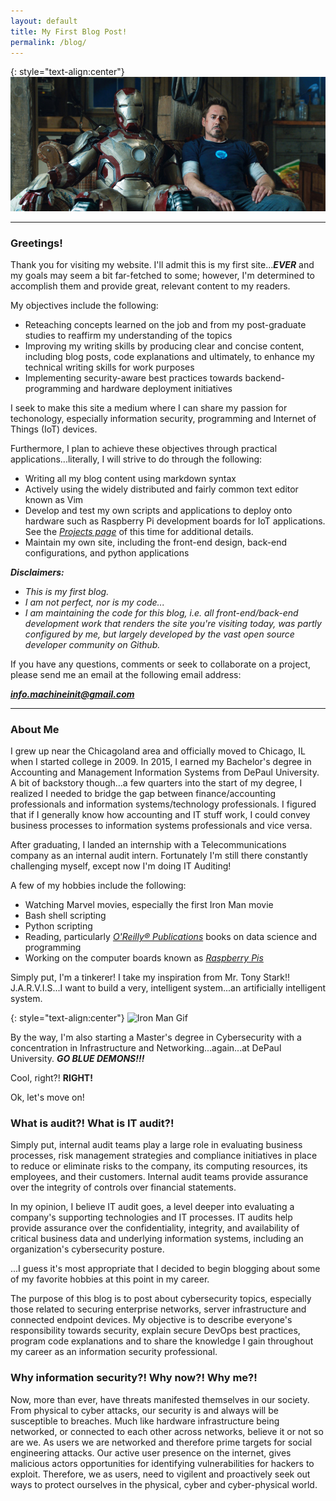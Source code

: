 ```yaml
---
layout: default
title: My First Blog Post! 
permalink: /blog/
---
```

{: style="text-align:center"}
![Iron Man Showroom](/images/Ironman_couch.jpg)

-----

### Greetings!

Thank you for visiting my website. I'll admit this is my first site...***EVER*** and my goals may seem a bit far-fetched to some; however, I'm determined to accomplish them and provide great, relevant content to my readers.

My objectives include the following:
+ Reteaching concepts learned on the job and from my post-graduate studies to reaffirm my understanding of the topics
+ Improving my writing skills by producing clear and concise content, including blog posts, code explanations and ultimately, to enhance my technical writing skills for work purposes
+ Implementing security-aware best practices towards backend-programming and hardware deployment initiatives

I seek to make this site a medium where I can share my passion for techonology, especially information security, programming and Internet of Things (IoT) devices.

Furthermore, I plan to achieve these objectives through practical applications...literally, I will strive to do through the following:
+ Writing all my blog content using markdown syntax
+ Actively using the widely distributed and fairly common text editor known as Vim
+ Develop and test my own scripts and applications to deploy onto hardware such as Raspberry Pi development boards for IoT applications. See the *[Projects page][Projects]* of this time for additional details.
+ Maintain my own site, including the front-end design, back-end configurations, and python applications 

***Disclaimers:***
- *This is my first blog.*
- *I am not perfect, nor is my code...*
- *I am maintaining the code for this blog, i.e. all front-end/back-end development work that renders the site you're visiting today, was partly configured by me, but largely developed by the vast open source developer community on Github.*

If you have any questions, comments or seek to collaborate on a project, please send me an email at the following email address:

***[info.machineinit@gmail.com](mailto:info.machineinit@gmail.com)***

-----

### About Me

I grew up near the Chicagoland area and officially moved to Chicago, IL when I started college in 2009. In 2015, I earned my Bachelor's degree in Accounting and Management Information Systems from DePaul University. A bit of backstory though...a few quarters into the start of my degree, I realized I needed to bridge the gap between finance/accounting professionals and information systems/technology professionals. I figured that if I generally know how accounting and IT stuff work, I could convey business processes to information systems professionals and vice versa. 

After graduating, I landed an internship with a Telecommunications company as an internal audit intern. Fortunately I'm still there constantly challenging myself, except now I'm doing IT Auditing!

A few of my hobbies include the following:
+ Watching Marvel movies, especially the first Iron Man movie
+ Bash shell scripting 
+ Python scripting
+ Reading, particularly *[O'Reilly&reg; Publications][oreilly]* books on data science and programming 
+ Working on the computer boards known as *[Raspberry Pis][RPi]*

Simply put, I'm a tinkerer! I take my inspiration from Mr. Tony Stark!! J.A.R.V.I.S...I want to build a very, intelligent system...an artificially intelligent system.

{: style="text-align:center"}
![Iron Man Gif](https://i.amz.mshcdn.com/1gGGz01Cq8ZNi5idElrO0IS31_0=/fit-in/1200x9600/http%3A%2F%2Fmashable.com%2Fwp-content%2Fuploads%2F2013%2F05%2F7.gif)
<!--![Iron Man Gif](/images/ironman_testfit.gif)-->

By the way, I'm also starting a Master's degree in Cybersecurity with a concentration in Infrastructure and Networking...again...at DePaul University.
***GO BLUE DEMONS!!!*** 

Cool, right?!
**RIGHT!**

Ok, let's move on!

### What is audit?! What is IT audit?! 
Simply put, internal audit teams play a large role in evaluating business processes, risk management strategies and compliance initiatives in place to reduce or eliminate risks to the company, its computing resources, its employees, and their customers. Internal audit teams provide assurance over the integrity of controls over financial statements. 

In my opinion, I believe IT audit goes, a level deeper into evaluating a company's supporting technologies and IT processes. IT audits help provide assurance over the confidentiality, integrity, and availability of critical business data and underlying information systems, including an organization's cybersecurity posture.

...I guess it's most appropriate that I decided to begin blogging about some of my favorite hobbies at this point in my career.

The purpose of this blog is to post about cybersecurity topics, especially those related to securing enterprise networks, server infrastructure 
and connected endpoint devices. My objective is to describe everyone's responsibility towards security, explain secure DevOps best practices, program code explanations and to share the knowledge I gain throughout my career as an information security professional.

### Why information security?! Why now?! Why me?!
Now, more than ever, have threats manifested themselves in our society. From physical to cyber attacks, our security is and always will be susceptible to breaches. Much like hardware infrastructure being networked, or connected to each other across networks, believe it or not so are we. As users we are networked and therefore prime targets for social engineering attacks. Our active user presence on the internet, gives malicious actors opportunities for identifying vulnerabilities for hackers to exploit. Therefore, we as users, need to vigilent and proactively seek out ways to protect ourselves in the physical, cyber and cyber-physical world.

[oreilly]: http://shop.oreilly.com/
[RPi]: https://www.raspberrypi.org/
[Projects]: https://mrmachine3.github.io/projects/
